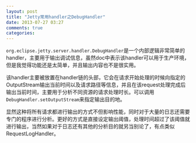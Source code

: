 ```yaml
---
layout: post
title: "Jetty常用handler之DebugHandler"
date: 2013-07-27 03:27
comments: true
categories: 
---
```


`org.eclipse.jetty.server.handler.DebugHandler`是一个内部逻辑非常简单的handler，主要用于输出调试信息，虽然doc中表示该handler可以用于生产环境，但是我觉得功能还是太简单，并且输出内容也不是很实用。

该handler主要被放置在handler链的头部，它会在请求开始处理的时候向指定的OutputStream输出当前时间以及请求路径等信息，并且在该request处理完成后输出当前时间，主要用于分析不同资源的请求处理时长。可以调用`DebugHandler.setOutputStream`来指定输出目的地。

显然这种将所有请求都进行输出的方式不但影响性能，同时对于大量的日志还需要专门的程序进行分析。更好的方式是直接设定输出阈值，处理时间超过了该阈值就进行输出，当然如果对于日志还有其他的分析目的就另当别论了，有点类似RequestLogHandler。
